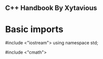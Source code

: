 ## C++ Handbook By Xytavious

# Basic imports
 #include <"iostream">
using namespace std;

#include <"cmath">